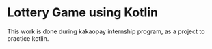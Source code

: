 # Lottery Game using Kotlin

This work is done during kakaopay internship program, as a project to practice kotlin.
